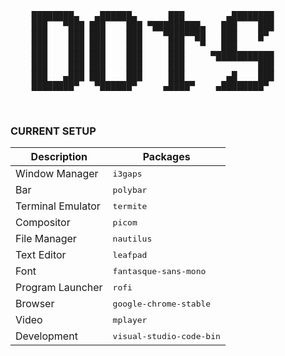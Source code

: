 <pre>
    ████████▄   ▄██████▄      ███        ▄████████ 
    ███   ▀███ ███    ███ ▀█████████▄   ███    ███ 
    ███    ███ ███    ███    ▀███▀▀██   ███    █▀  
    ███    ███ ███    ███     ███   ▀   ███        
    ███    ███ ███    ███     ███     ▀███████████ 
    ███    ███ ███    ███     ███              ███ 
    ███   ▄███ ███    ███     ███        ▄█    ███ 
    ████████▀   ▀██████▀     ▄████▀    ▄████████▀  
</pre>

<br>

### CURRENT SETUP

| Description       | Packages                          |
| ----------------- | --------------------------------- |
| Window Manager    | <kbd>i3gaps</kbd>                 |
| Bar               | <kbd>polybar</kbd>                |
| Terminal Emulator | <kbd>termite</kbd>                |
| Compositor        | <kbd>picom</kbd>                  |
| File Manager      | <kbd>nautilus</kbd>               |
| Text Editor       | <kbd>leafpad</kbd>                |
| Font              | <kbd>fantasque-sans-mono</kbd>    |
| Program Launcher  | <kbd>rofi</kbd>                   |
| Browser           | <kbd>google-chrome-stable</kbd>   |
| Video             | <kbd>mplayer</kbd>                |
| Development       | <kbd>visual-studio-code-bin</kbd> |
